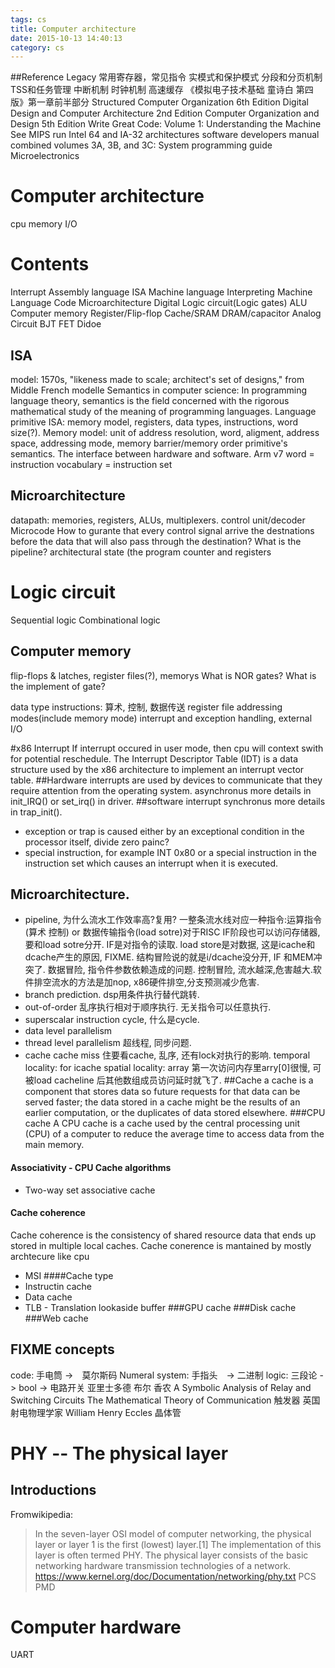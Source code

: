 ```yaml
---
tags: cs
title: Computer architecture
date: 2015-10-13 14:40:13
category: cs
---
```

##Reference
Legacy 常用寄存器，常见指令 实模式和保护模式 分段和分页机制 TSS和任务管理 中断机制 时钟机制 高速缓存
《模拟电子技术基础 童诗白 第四版》第一章前半部分
Structured Computer Organization 6th Edition
Digital Design and Computer Architecture 2nd Edition
Computer Organization and Design 5th Edition
Write Great Code: Volume 1: Understanding the Machine
See MIPS run
Intel 64 and IA-32 architectures software developers manual combined volumes 3A, 3B, and 3C: System programming guide	
Microelectronics

# Computer architecture
cpu
memory
I/O

# Contents
Interrupt
Assembly language
ISA
Machine language
Interpreting Machine Language Code
Microarchitecture
Digital Logic circuit(Logic gates)
ALU
Computer memory
Register/Flip-flop
Cache/SRAM
DRAM/capacitor
Analog Circuit
BJT FET Didoe

## ISA
model: 1570s, "likeness made to scale; architect's set of designs," from Middle French modelle 
Semantics in computer science: In programming language theory, semantics is the field concerned 
with the rigorous mathematical study of the meaning of programming languages.
Language primitive
ISA: memory model, registers, data types, instructions, word size(?).
Memory model: unit of address resolution, word, aligment, address space, addressing mode, memory barrier/memory order primitive's semantics.
The interface between hardware and software.
Arm v7
word = instruction
vocabulary = instruction set
## Microarchitecture
datapath: memories, registers, ALUs, multiplexers.
control unit/decoder
Microcode
How to gurante that every control signal arrive the destnations before the data that will also pass through the destination?
What is the pipeline?
architectural state (the program counter and registers
# Logic circuit
Sequential logic
Combinational logic
## Computer memory
flip-flops & latches, register files(?), memorys
What is NOR gates?
What is the implement of gate?

data type
instructions: 算术, 控制, 数据传送
register file
addressing modes(include memory mode)
interrupt and exception handling, 
external I/O

#x86 Interrupt
If interrupt occured in user mode, then cpu will context swith for potential reschedule.
The Interrupt Descriptor Table (IDT) is a data structure used by the x86 architecture to implement an interrupt vector table. 
##Hardware interrupts
are used by devices to communicate that they require attention from the operating system.
asynchronus
more details in init_IRQ() or set_irq() in driver.
##software interrupt 
synchronus
more details in trap_init().
* exception or trap
is caused either by an exceptional condition in the processor itself, 
divide zero painc?
* special instruction, for example INT 0x80
or a special instruction in the instruction set which causes an interrupt when it is executed.
## Microarchitecture.
* pipeline, 为什么流水工作效率高?复用? 一整条流水线对应一种指令:运算指令(算术 控制) or 数据传输指令(load sotre)对于RISC
IF阶段也可以访问存储器,要和load sotre分开. IF是对指令的读取. load store是对数据, 这是icache和dcache产生的原因, FIXME.
结构冒险说的就是i/dcache没分开, IF 和MEM冲突了.
数据冒险, 指令件参数依赖造成的问题.
控制冒险, 流水越深,危害越大.软件排空流水的方法是加nop, x86硬件排空,分支预测减少危害. 
* branch prediction.
dsp用条件执行替代跳转.
* out-of-order
乱序执行相对于顺序执行.
无关指令可以任意执行.
* superscalar
instruction cycle, 什么是cycle.
* data level parallelism
* thread level parallelism
超线程, 同步问题.
* cache
cache miss 
住要看cache, 乱序, 还有lock对执行的影响.
temporal locality: for icache
spatial locality: array
第一次访问内存里arry[0]很慢, 可被load cacheline 后其他数组成员访问延时就飞了.
##Cache
a cache is a component that stores data so future requests for that data can be served faster; 
the data stored in a cache might be the results of an earlier computation, 
or the duplicates of data stored elsewhere. 
###CPU cache
A CPU cache is a cache used by the central processing unit (CPU) of a computer 
to reduce the average time to access data from the main memory.
#### Associativity - CPU Cache algorithms
* Two-way set associative cache
#### Cache coherence
Cache coherence is the consistency of shared resource data that ends up stored in multiple local caches.
Cache conerence is mantained by mostly archtecure like cpu
* MSI
####Cache type
* Instructin cache
* Data cache
* TLB - Translation lookaside buffer
###GPU cache
###Disk cache
###Web cache
## FIXME concepts
code: 手电筒 ->　莫尔斯码
Numeral system: 手指头　-> 二进制
logic: 三段论 -> bool -> 电路开关 亚里士多德 布尔 香农
A Symbolic Analysis of Relay and Switching Circuits
The Mathematical Theory of Communication
触发器 英国射电物理学家 William Henry Eccles
晶体管
# PHY -- The physical layer
##  Introductions
Fromwikipedia:
> In the seven-layer OSI model of computer networking, the physical layer or layer 1 is the first (lowest) layer.[1] 
> The implementation of this layer is often termed PHY.
> The physical layer consists of the basic networking hardware transmission technologies of a network.
https://www.kernel.org/doc/Documentation/networking/phy.txt
PCS
PMD

# Computer hardware
UART



